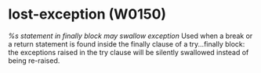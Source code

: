 # lost-exception (W0150)

*%s statement in finally block may swallow exception* Used when a break
or a return statement is found inside the finally clause of a
try...finally block: the exceptions raised in the try clause will be
silently swallowed instead of being re-raised.
